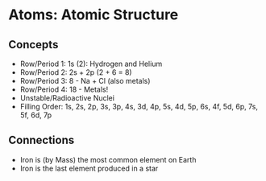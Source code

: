 # Atoms: Atomic Structure

## Concepts
- Row/Period 1: 1s (2): Hydrogen and Helium
- Row/Period 2: 2s + 2p (2 + 6 = 8)
- Row/Period 3: 8 - Na + Cl (also metals)
- Row/Period 4: 18 - Metals!
- Unstable/Radioactive Nuclei
- Filling Order: 1s, 2s, 2p, 3s, 3p, 4s, 3d, 4p, 5s, 4d, 5p, 6s, 4f, 5d, 6p, 7s, 5f, 6d, 7p

## Connections
- Iron is (by Mass) the most common element on Earth
- Iron is the last element produced in a star
